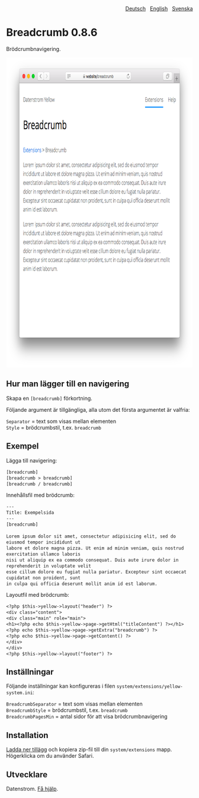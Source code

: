<p align="right"><a href="README-de.md">Deutsch</a> &nbsp; <a href="README.md">English</a> &nbsp; <a href="README-sv.md">Svenska</a></p>

Breadcrumb 0.8.6
================
Brödcrumbnavigering.

<p align="center"><img src="breadcrumb-screenshot.png?raw=true" width="795" height="836" alt="Skärmdump"></p>

## Hur man lägger till en navigering 

Skapa en `[breadcrumb]` förkortning. 

Följande argument är tillgängliga, alla utom det första argumentet är valfria:
 
`Separator` = text som visas mellan elementen  
`Style` = brödcrumbstil, t.ex. `breadcrumb`  

## Exempel

Lägga till navigering:

    [breadcrumb]
    [breadcrumb > breadcrumb]
    [breadcrumb / breadcrumb]

Innehållsfil med brödcrumb: 

    ---
    Title: Exempelsida
    ---
    [breadcrumb]
        
    Lorem ipsum dolor sit amet, consectetur adipisicing elit, sed do eiusmod tempor incididunt ut 
    labore et dolore magna pizza. Ut enim ad minim veniam, quis nostrud exercitation ullamco laboris 
    nisi ut aliquip ex ea commodo consequat. Duis aute irure dolor in reprehenderit in voluptate velit 
    esse cillum dolore eu fugiat nulla pariatur. Excepteur sint occaecat cupidatat non proident, sunt 
    in culpa qui officia deserunt mollit anim id est laborum.

Layoutfil med brödcrumb:

    <?php $this->yellow->layout("header") ?>
    <div class="content">
    <div class="main" role="main">
    <h1><?php echo $this->yellow->page->getHtml("titleContent") ?></h1>
    <?php echo $this->yellow->page->getExtra("breadcrumb") ?>
    <?php echo $this->yellow->page->getContent() ?>
    </div>
    </div>
    <?php $this->yellow->layout("footer") ?>

## Inställningar

Följande inställningar kan konfigureras i filen `system/extensions/yellow-system.ini`:

`BreadcrumbSeparator` = text som visas mellan elementen  
`BreadcrumbStyle` = brödcrumbstil, t.ex. `breadcrumb`  
`BreadcrumbPagesMin` = antal sidor för att visa brödcrumbnavigering  

## Installation

[Ladda ner tillägg](https://github.com/datenstrom/yellow-extensions/raw/master/zip/breadcrumb.zip) och kopiera zip-fil till din `system/extensions` mapp. Högerklicka om du använder Safari.

## Utvecklare

Datenstrom. [Få hjälp](https://datenstrom.se/sv/yellow/help/).
